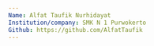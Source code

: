 ```yaml
---
Name: Alfat Taufik Nurhidayat
Institution/company: SMK N 1 Purwokerto
Github: https://github.com/AlfatTaufik
---
```


